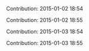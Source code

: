 Contribution: 2015-01-02 18:54

Contribution: 2015-01-02 18:55

Contribution: 2015-01-03 18:54

Contribution: 2015-01-03 18:55

